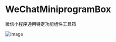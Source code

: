 # WeChatMiniprogramBox
微信小程序通用特定功能组件工具箱


![image](https://user-images.githubusercontent.com/25838726/115101480-1bb98600-9f77-11eb-93a2-b82100a53350.png)
